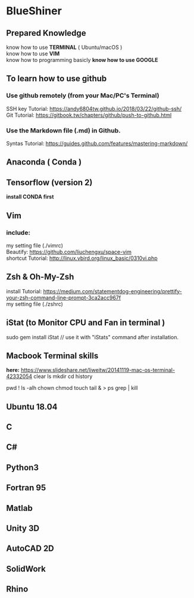 # BlueShiner  


## Prepared Knowledge  

know how to use **TERMINAL** ( Ubuntu/macOS )  
know how to use **VIM**  
know how to programming basicly
**know how to use GOOGLE**  



## To learn how to use github  
### Use github remotely (from your Mac/PC's Terminal)  

SSH key Tutorial: https://andy6804tw.github.io/2018/03/22/github-ssh/  
Git Tutorial: https://gitbook.tw/chapters/github/push-to-github.html  

### Use the Markdown file (.md) in Github.  
Syntas Tutorial: https://guides.github.com/features/mastering-markdown/  



## Anaconda ( Conda )
## Tensorflow (version 2)

**install CONDA first**



## Vim
### include:
my setting file (./vimrc)  
Beautify: https://github.com/liuchengxu/space-vim  
shortcut Tutorial: http://linux.vbird.org/linux_basic/0310vi.php  


## Zsh & Oh-My-Zsh

install Tutorial: https://medium.com/statementdog-engineering/prettify-your-zsh-command-line-prompt-3ca2acc967f  
my setting file (./zshrc)

## iStat (to Monitor CPU and Fan in terminal )
sudo gem install iStat
// use it with "iStats" command after installation.

## Macbook Terminal skills
**here:**    https://www.slideshare.net/liweitw/20141119-mac-os-terminal-42332054
clear
ls
mkdir
cd
history

pwd
!
ls -alh 
chown
chmod
touch
tail
&   >
ps
grep
|
kill



## Ubuntu 18.04
## C
## C#
## Python3
## Fortran 95
## Matlab
## Unity 3D
## AutoCAD 2D
## SolidWork
## Rhino





